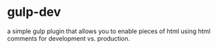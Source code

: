 gulp-dev
==========================================

a simple gulp plugin that allows you to enable pieces of html using html
comments for development vs. production.

